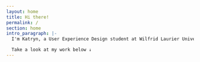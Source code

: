 ```yaml
---
layout: home
title: Hi there!
permalink: /
section: home
intro_paragraph: |-
  I'm Katryn, a User Experience Design student at Wilfrid Laurier University. 

  Take a look at my work below ↓
---
```


